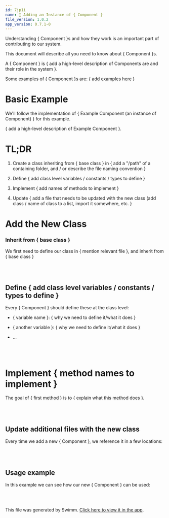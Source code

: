 ```yaml
---
id: 7jp1i
name: 🔘 Adding an Instance of { Component }
file_version: 1.0.2
app_version: 0.7.1-0
---
```


Understanding { Component }s and how they work is an important part of contributing to our system.

This document will describe all you need to know about { Component }s.

A { Component } is { add a high-level description of Components are and their role in the system }.

Some examples of { Component }s are: { add examples here }

# Basic Example

We'll follow the implementation of { Example Component (an instance of Component) } for this example.

{ add a high-level description of Example Component }.

# TL;DR

1.  Create a class inheriting from { base class } in { add a "/path" of a containing folder, and / or describe the file naming convention }
    
2.  Define { add class level variables / constants / types to define }
    
3.  Implement { add names of methods to implement }
    
4.  Update { add a file that needs to be updated with the new class (add class / name of class to a list, import it somewhere, etc. }
    

# Add the New Class

### Inherit from { base class }

We first need to define our class in { mention relevant file }, and inherit from { base class }

<br/>



<br/>

## Define { add class level variables / constants / types to define }

Every { Component } should define these at the class level:

*   { variable name }: { why we need to define it/what it does }
    
*   { another variable }: { why we need to define it/what it does }
    
*   ...

<br/>



<br/>

# Implement { method names to implement }

The goal of { first method } is to { explain what this method does }.

<br/>



<br/>

## **Update additional files with the new class**

Every time we add a new { Component }, we reference it in a few locations:

<br/>



<br/>

## Usage example

In this example we can see how our new { Component } can be used:

<br/>



<br/>

This file was generated by Swimm. [Click here to view it in the app](http://localhost:5000/repos/Z2l0aHViJTNBJTNBc3Rva2Utd2VhdGhlciUzQSUzQUFkZGllQ29oZW4=/docs/7jp1i).